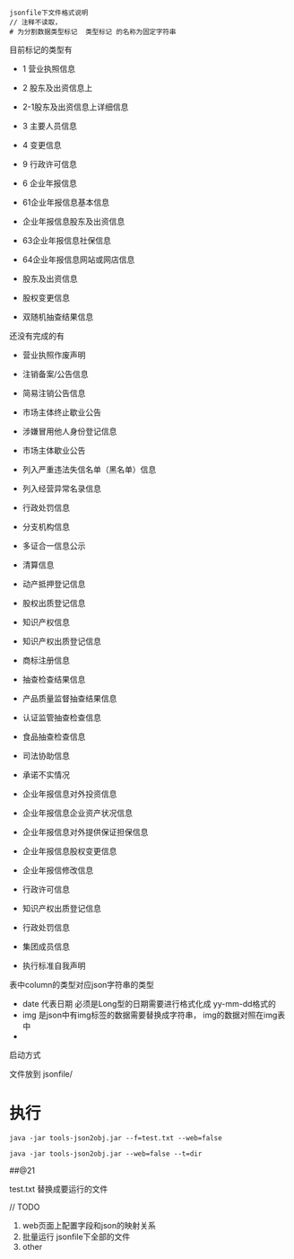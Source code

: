 ```
jsonfile下文件格式说明
// 注释不读取，
# 为分割数据类型标记  类型标记 的名称为固定字符串
```
目前标记的类型有
 - 1 营业执照信息
 - 2  股东及出资信息上
 - 2-1股东及出资信息上详细信息
 - 3 主要人员信息
 - 4 变更信息
 - 9 行政许可信息
 - 6 企业年报信息
 - 61企业年报信息基本信息
 - 企业年报信息股东及出资信息
 - 63企业年报信息社保信息
 - 64企业年报信息网站或网店信息
 
 - 股东及出资信息
 - 股权变更信息
 - 双随机抽查结果信息

 
还没有完成的有
 - 营业执照作废声明
 - 注销备案/公告信息
 - 简易注销公告信息
 - 市场主体终止歇业公告
 - 涉嫌冒用他人身份登记信息
 - 市场主体歇业公告
 - 列入严重违法失信名单（黑名单）信息
 - 列入经营异常名录信息 
 - 行政处罚信息
 - 分支机构信息
 - 多证合一信息公示
 - 清算信息
 - 动产抵押登记信息
 - 股权出质登记信息
 - 知识产权信息
 - 知识产权出质登记信息
 - 商标注册信息
 - 抽查检查结果信息
 - 产品质量监督抽查结果信息
 - 认证监管抽查检查信息
 - 食品抽查检查信息
 - 司法协助信息
 - 承诺不实情况

 - 企业年报信息对外投资信息
 - 企业年报信息企业资产状况信息
 - 企业年报信息对外提供保证担保信息
 - 企业年报信息股权变更信息
 - 企业年报信修改信息
 - 行政许可信息
 - 知识产权出质登记信息
 - 行政处罚信息
 - 集团成员信息
 - 执行标准自我声明

 
 
 表中column的类型对应json字符串的类型
 - date 代表日期 必须是Long型的日期需要进行格式化成 yy-mm-dd格式的
 - img 是json中有img标签的数据需要替换成字符串， img的数据对照在img表中
 - 
 
 
 启动方式
 
 文件放到 jsonfile/
 
# 执行 

``java -jar tools-json2obj.jar --f=test.txt --web=false`` 
 
``java -jar tools-json2obj.jar --web=false --t=dir`` 




##@21

 test.txt 替换成要运行的文件
 
 //  TODO 
 1. web页面上配置字段和json的映射关系
 2. 批量运行 jsonfile下全部的文件
 3. other
 
 
 